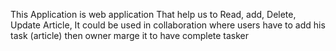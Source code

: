 This Application is web application That help us to Read, add, Delete, Update Article, It could be used in collaboration where users have to add his task (article) then owner marge it to have complete tasker